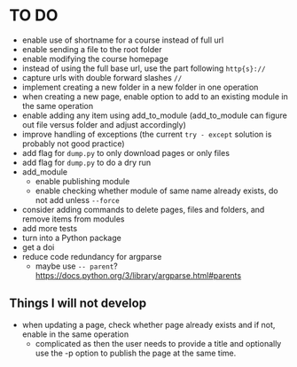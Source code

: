 # TO DO
* enable use of shortname for a course instead of full url
* enable sending a file to the root folder
* enable modifying the course homepage
* instead of using the full base url, use the part following `http{s}://`
* capture urls with double forward slashes `//`
* implement creating a new folder in a new folder in one operation
* when creating a new page, enable option to add to an existing module in the same operation
* enable adding any item using add_to_module (add_to_module can figure out file versus folder and adjust accordingly)
* improve handling of exceptions (the current `try - except` solution is probably not good practice)
* add flag for `dump.py` to only download pages or only files
* add flag for `dump.py` to do a dry run
* add_module
  - enable publishing module
  - enable checking whether module of same name already exists, do not add unless `--force`
* consider adding commands to delete pages, files and folders, and remove items from modules
* add more tests
* turn into a Python package
* get a doi
* reduce code redundancy for argparse
  - maybe use `-- parent`? https://docs.python.org/3/library/argparse.html#parents

## Things I will not develop
* when updating a page, check whether page already exists and if not, enable in the same operation
  - complicated as then the user needs to provide a title and optionally use the -p option to publish the page at the same time.
